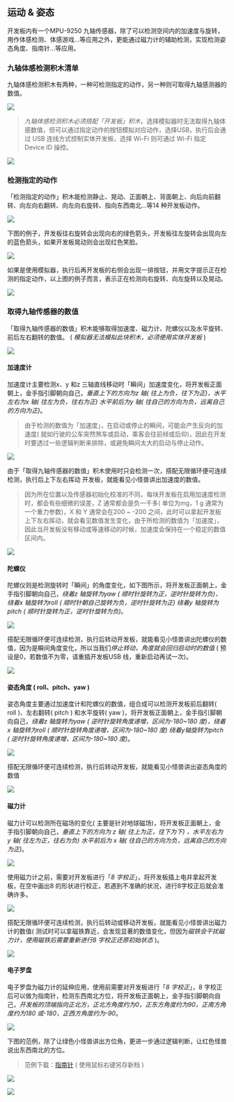 ## 运动 & 姿态

开发板内有一个MPU-9250 九轴传感器，除了可以检测空间内的加速度与旋转，用作体感检测、体感游戏...等应用之外，更能通过磁力计的辅助检测，实现检测姿态角度、指南针...等应用。

### 九轴体感检测积木清单

九轴体感检测积木有两种，一种可检测指定的动作，另一种则可取得九轴感测器的数值。

![](mpu9250/upload_18c7a52b17ac3acd71b2e3e17dace35c.png)

> *九轴体感检测积木必须搭配「开发板」积木*，选择模拟器时无法取得九轴体感数值，但可以通过指定动作的按钮模拟对应动作，选择USB，执行后会通过 USB 连线方式控制实体开发板，选择 Wi-Fi 则可通过 Wi-Fi 指定 Device ID 操控。

![](mpu9250/upload_0cc551d1867973ce68e94649ceaba3ab.png)

### 检测指定的动作

「检测指定的动作」积木能检测静止、晃动、正面朝上、背面朝上、向后向前翻转、向左向右翻转、向左向右旋转、指向东西南北...等14 种开发板动作。

![](mpu9250/mpu9250-03.jpg)

下图的例子，开发板往右旋转会出现向右的绿色箭头，开发板往左旋转会出现向左的蓝色箭头，如果开发板晃动则会出现红色笑脸。

![](mpu9250/upload_53b4a76c4c94b0f3c80d1a2a84509995.png)

如果是使用模拟器，执行后再开发板的右侧会出现一排按钮，并用文字提示正在检测的指定动作，以上图的例子而言，表示正在检测向右旋转、向左旋转以及晃动。

![](mpu9250/20190806100154.png)

### 取得九轴传感器的数值

「取得九轴传感器的数值」积木能够取得加速度、磁力计、陀螺仪以及水平旋转、前后左右翻转的数值。 ( *模拟器无法模拟此块积木，必须使用实体开发板* )

![](mpu9250/20190806100231.png)

#### 加速度计

加速度计主要检测x、y 和z 三轴直线移动时「瞬间」加速度变化，将开发板正面朝上，金手指引脚朝向自己，*垂直上下的方向为z 轴( 往上为负，往下为正)，水平左右为x 轴( 往左为负，往右为正) 水平前后为y 轴( 往自己的方向为负，远离自己的方向为正)*。

> 由于检测的数值为「加速度」，在启动或停止的瞬间，可能会产生反向的加速度( 就如行驶的公车突然煞车或启动，乘客会往前倾或后仰)，因此在开发时要透过一些逻辑判断来排除，或避免瞬间太大的启动与停止动作。

![](mpu9250/mpu9250-07.jpg)

由于「取得九轴传感器的数值」积木使用时只会检测一次，搭配无限循环便可连续检测，执行后上下左右挥动 开发板，就能看见小怪兽讲出加速度的数值。

> 因为所在位置以及传感器初始化校准的不同，每块开发板在启用加速度检测时，都会有些细微的误差，Z 通常都会是负一千多( 单位为mg，1 g 通常为一个重力参数)，X 和 Y 通常会在200 ~ -200 之间，此时可以拿起开发板上下左右挥动，就会看见数值发生变化，由于所检测的数值为「加速度」，因此当开发板没有移动或等速移动的时候，加速度会保持在一个稳定的数值区间内。

![](mpu9250/upload_adc1df866d899ff6c826881e5724c6f2.gif)

#### 陀螺仪

陀螺仪则是检测旋转时「瞬间」的角度变化，如下图所示，将开发板正面朝上，金手指引脚朝向自己，*绕着z 轴旋转为yaw ( 顺时针旋转为正，逆时针旋转为负)，绕着x 轴旋转为roll ( 顺时针朝自己旋转为负，逆时针旋转为正) 绕着y 轴旋转为pitch ( 顺时针旋转为正，逆时针旋转为负)*。

![](mpu9250/upload_f33a260fb25110b8707be947e7f91db1.jpg)

搭配无限循环便可连续检测，执行后转动开发板，就能看见小怪兽讲出陀螺仪的数值，因为是瞬间角度变化，所以当我们*停止转动，角度就会回归启动时的数值* ( 预设是0，若数值不为零，请重插开发板USB 线，重新启动再试一次)。

![](mpu9250/mpu9250-10.gif)

#### 姿态角度 ( roll、pitch、yaw )

姿态角度主要通过加速度计和陀螺仪的数值，组合成可以检测开发板前后翻转( roll )、左右翻转( pitch ) 和水平旋转( yaw )，将开发板正面朝上，金手指引脚朝向自己，*绕着z 轴旋转为yaw ( 逆时针旋转角度递增，区间为-180~180 度)，绕着x 轴旋转为roll ( 顺时针旋转角度递增，区间为-180~180 度) 绕着y轴旋转为pitch ( 逆时针旋转角度递增，区间为-180~180 度)*。

![](mpu9250/upload_a5db6cd2569365f61ccfd2d15b87add1.jpg)

搭配无限循环便可连续检测，执行后转动开发板，就能看见小怪兽讲出姿态角度的数值

![](mpu9250/upload_0ec13f302c1e1893b1f0ff6cf003f514.gif)

#### 磁力计

磁力计可以检测所在磁场的变化( 主要是针对地球磁场)，将开发板正面朝上，金手指引脚朝向自己，*垂直上下的方向为 z 轴( 往上为正，往下为下) ，水平左右为 y 轴( 往左为正，往右为负) 水平前后为 x 轴( 往自己的方向为负，远离自己的方向为正)*。

![](mpu9250/mpu9250-11.jpg)

使用磁力计之前，需要对开发板进行「*8 字校正*」，将开发板插上电并拿起开发板，在空中画出8 的形状进行校正，若遇到不准确的状况，进行8字校正后就会准确许多。

![](mpu9250/mpu9250-12.jpg)

搭配无限循环便可连续检测，执行后转动或移动开发板，就能看见小怪兽讲出磁力计的数值( 测试时可以拿磁铁靠近，会发现显著的数值变化，但因为*磁铁会干扰磁力计，使用磁铁后需要重新进行8 字校正还原初始状态* )。

![](mpu9250/mpu9250-13.gif)

#### 电子罗盘

电子罗盘为磁力计的延伸应用，使用前需要对开发板进行「*8 字校正*」，8 字校正后可以做为指南针，检测东西南北方位，将开发板正面朝上，金手指引脚朝向自己，*开发板的顶端指向正北方，正北方角度约为0，正东方角度约为90，正南方角度约为180 或-180，正西方角度约为-90*。

![](mpu9250/mpu9250-14.jpg)

下图的范例，除了让绿色小怪兽讲出方位角，更进一步通过逻辑判断，让红色怪兽说出东西南北的方位。

> 范例下载：[指南针](https://raw.githubusercontent.com/BPI-STEAM/test_docs/master/source/webduino/tutorials/board/mpu9250/mpu9250-sample-01.json) ( 使用鼠标右键另存新档 )

![](mpu9250/mpu9250-16.gif)

![](mpu9250/upload_d03b524811b53e6aad51ddd14be958ab.png)
